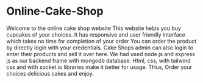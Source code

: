 # Online-Cake-Shop
Welcome to the online cake shop website
This website helps you buy cupcakes of your choices.
It has responsive and user friendly interface which takes no time for completion of your order
You can order the product by directly login with your credentials.
Cake Shops admin can also login to enter their products and sell it over here.
We had used node js and express js as our backend frame with mongodb database.
Html, css, with tailwind css and with socket.io libraries make it better for usage.
THus, Order your choices delicious cakes and enjoy.
